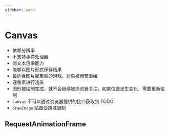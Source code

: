 ```yaml
---
sidebar: auto
---
```


# Canvas

- 依赖分辨率
- 不支持事件处理器
- 弱文本渲染能力
- 能够以图片形式保存结果
- 最适合图片密集型的游戏，对象被频繁重绘
- 逐像素进行渲染
- 图形被绘制完成，就不会继续被浏览器关注，如果位置发生变化，需要重新绘制
- `canvas` 不可以通过浏览器提供的接口获取到 TODO
- `drawImage` 贴图受跨域限制

## RequestAnimationFrame
